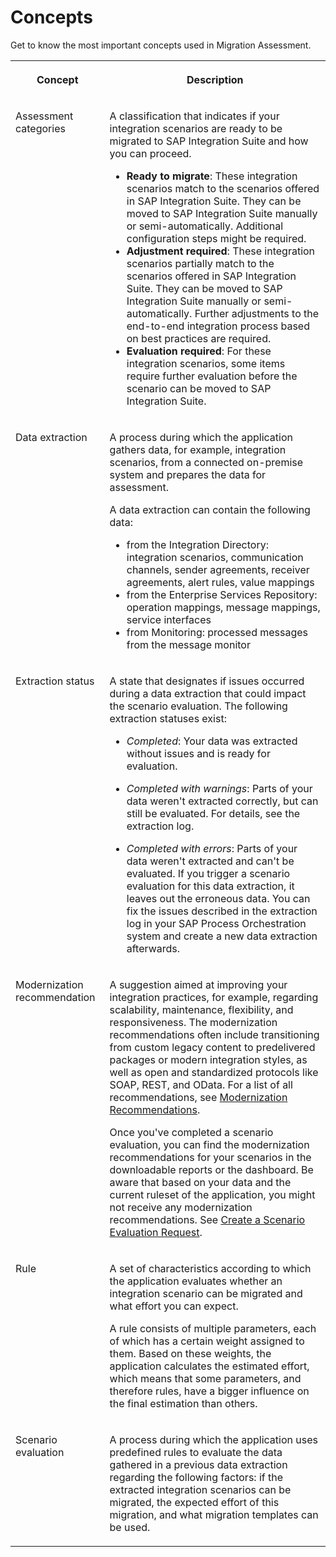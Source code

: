 <!-- loio324507c7c50c45afb822ae5e95af6a9c -->

# Concepts

Get to know the most important concepts used in Migration Assessment.


<table>
<tr>
<th valign="top">

Concept

</th>
<th valign="top">

Description

</th>
</tr>
<tr>
<td valign="top">

Assessment categories

</td>
<td valign="top">

A classification that indicates if your integration scenarios are ready to be migrated to SAP Integration Suite and how you can proceed.

-   **Ready to migrate**: These integration scenarios match to the scenarios offered in SAP Integration Suite. They can be moved to SAP Integration Suite manually or semi-automatically. Additional configuration steps might be required.
-   **Adjustment required**: These integration scenarios partially match to the scenarios offered in SAP Integration Suite. They can be moved to SAP Integration Suite manually or semi-automatically. Further adjustments to the end-to-end integration process based on best practices are required.
-   **Evaluation required**: For these integration scenarios, some items require further evaluation before the scenario can be moved to SAP Integration Suite.



</td>
</tr>
<tr>
<td valign="top">

Data extraction

</td>
<td valign="top">

A process during which the application gathers data, for example, integration scenarios, from a connected on-premise system and prepares the data for assessment.

A data extraction can contain the following data:

-   from the Integration Directory: integration scenarios, communication channels, sender agreements, receiver agreements, alert rules, value mappings
-   from the Enterprise Services Repository: operation mappings, message mappings, service interfaces
-   from Monitoring: processed messages from the message monitor



</td>
</tr>
<tr>
<td valign="top">

Extraction status

</td>
<td valign="top">

A state that designates if issues occurred during a data extraction that could impact the scenario evaluation. The following extraction statuses exist:

-   *Completed*: Your data was extracted without issues and is ready for evaluation.

-   *Completed with warnings*: Parts of your data weren't extracted correctly, but can still be evaluated. For details, see the extraction log.

-   *Completed with errors*: Parts of your data weren't extracted and can't be evaluated. If you trigger a scenario evaluation for this data extraction, it leaves out the erroneous data. You can fix the issues described in the extraction log in your SAP Process Orchestration system and create a new data extraction afterwards.




</td>
</tr>
<tr>
<td valign="top">

Modernization recommendation

</td>
<td valign="top">

A suggestion aimed at improving your integration practices, for example, regarding scalability, maintenance, flexibility, and responsiveness. The modernization recommendations often include transitioning from custom legacy content to predelivered packages or modern integration styles, as well as open and standardized protocols like SOAP, REST, and OData. For a list of all recommendations, see [Modernization Recommendations](https://help.sap.com/docs/help/90c8ad90cb684ee5979856093efe7462/d337a6f0d324405f9ef0c410fd0d3739.html).

Once you've completed a scenario evaluation, you can find the modernization recommendations for your scenarios in the downloadable reports or the dashboard. Be aware that based on your data and the current ruleset of the application, you might not receive any modernization recommendations. See [Create a Scenario Evaluation Request](create-a-scenario-evaluation-request-435ec61.md).

</td>
</tr>
<tr>
<td valign="top">

Rule

</td>
<td valign="top">

A set of characteristics according to which the application evaluates whether an integration scenario can be migrated and what effort you can expect.

A rule consists of multiple parameters, each of which has a certain weight assigned to them. Based on these weights, the application calculates the estimated effort, which means that some parameters, and therefore rules, have a bigger influence on the final estimation than others.

</td>
</tr>
<tr>
<td valign="top">

Scenario evaluation

</td>
<td valign="top">

A process during which the application uses predefined rules to evaluate the data gathered in a previous data extraction regarding the following factors: if the extracted integration scenarios can be migrated, the expected effort of this migration, and what migration templates can be used.

</td>
</tr>
</table>

